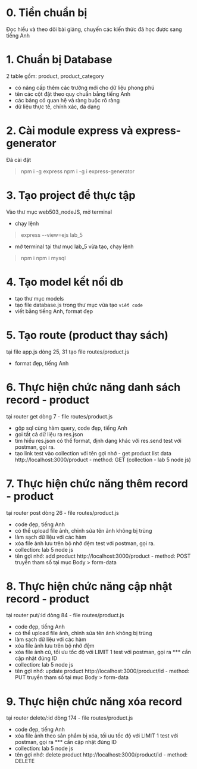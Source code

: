 # 0. Tiền chuẩn bị
Đọc hiểu và theo dõi bài giảng, 
chuyến các kiến thức đã học được sang tiếng Anh

# 1. Chuẩn bị Database
2 table gồm: product, product_category
- có nâng cấp thêm các trường mới cho dữ liệu phong phú
- tên các cột đặt theo quy chuẩn bằng tiếng Anh
- các bảng có quan hệ và ràng buộc rõ ràng
- dữ liệu thực tế, chính xác, đa dạng

# 2. Cài module express và express-generator
Đã cài đặt
> npm i -g express
> npm i -g i express-generator

# 3. Tạo project để thực tập
Vào thư mục web503_nodeJS, mở terminal
- chạy lệnh
> express --view=ejs lab_5
- mở terminal tại thư mục lab_5 vừa tạo, chạy lệnh
> npm i
> npm i mysql

# 4. Tạo model kết nối db
- tạo thư mục models
- tạo file database.js trong thư mục vừa tạo
`viết code`
- viết bằng tiếng Anh, format đẹp

# 5. Tạo route (product thay sách)
tại file app.js dòng 25, 31
tạo file routes/product.js
- format đẹp, tiếng Anh

# 6. Thực hiện chức năng danh sách record - product
tại router get dòng 7 - file routes/product.js
- gộp sql cùng hàm query, code đẹp, tiếng Anh
- gọi tất cả dữ liệu ra res.json
- tìm hiểu res.json có thể format, định dạng khác với res.send
test với postman, gọi ra. 
- tạo link test vào collection với tên gợi nhớ - get product list data
http://localhost:3000/product - method: GET
(collection - lab 5 node js)

# 7. Thực hiện chức năng thêm record - product
tại router post dòng 26 - file routes/product.js
- code đẹp, tiếng Anh
- có thể upload file ảnh, chỉnh sửa tên ảnh không bị trùng
- làm sạch dữ liệu với các hàm
- xóa file ảnh lưu trên bộ nhớ đệm
test với postman, gọi ra.
- collection: lab 5 node js
- tên gợi nhớ: add product
http://localhost:3000/product - method: POST
truyền tham số tại mục Body > form-data

# 8. Thực hiện chức năng cập nhật record - product
tại router put/:id dòng 84 - file routes/product.js
- code đẹp, tiếng Anh
- có thể upload file ảnh, chỉnh sửa tên ảnh không bị trùng
- làm sạch dữ liệu với các hàm
- xóa file ảnh lưu trên bộ nhớ đệm
- xóa file ảnh cũ, tối ưu tốc độ với LIMIT 1
test với postman, gọi ra
*** cần cập nhật đúng ID
- collection: lab 5 node js
- tên gợi nhớ: update product
http://localhost:3000/product/id - method: PUT
truyền tham số tại mục Body > form-data

# 9. Thực hiện chức năng xóa record
tại router delete/:id dòng 174 - file routes/product.js
- code đẹp, tiếng Anh
- xóa file ảnh theo sản phẩm bị xóa, tối ưu tốc độ với LIMIT 1
test với postman, gọi ra
*** cần cập nhật đúng ID
- collection: lab 5 node js
- tên gợi nhớ: delete product
http://localhost:3000/product/id - method: DELETE







